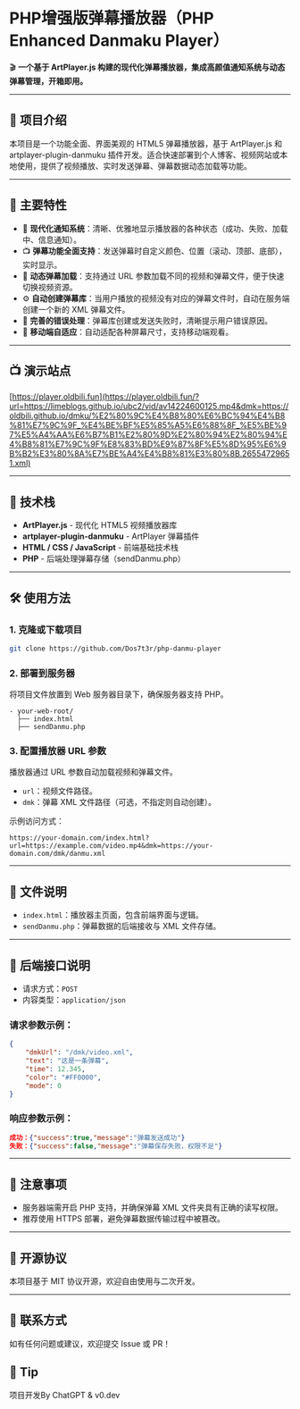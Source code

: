 # PHP增强版弹幕播放器（PHP Enhanced Danmaku Player）

🎬 **一个基于 ArtPlayer.js 构建的现代化弹幕播放器，集成高颜值通知系统与动态弹幕管理，开箱即用。**

---

## 📖 项目介绍

本项目是一个功能全面、界面美观的 HTML5 弹幕播放器，基于 ArtPlayer.js 和 artplayer-plugin-danmuku 插件开发。适合快速部署到个人博客、视频网站或本地使用，提供了视频播放、实时发送弹幕、弹幕数据动态加载等功能。

---

## 🚀 主要特性

- 🎨 **现代化通知系统**：清晰、优雅地显示播放器的各种状态（成功、失败、加载中、信息通知）。
- 📺 **弹幕功能全面支持**：发送弹幕时自定义颜色、位置（滚动、顶部、底部），实时显示。
- 🔄 **动态弹幕加载**：支持通过 URL 参数加载不同的视频和弹幕文件，便于快速切换视频资源。
- ⚙️ **自动创建弹幕库**：当用户播放的视频没有对应的弹幕文件时，自动在服务端创建一个新的 XML 弹幕文件。
- 🚨 **完善的错误处理**：弹幕库创建或发送失败时，清晰提示用户错误原因。
- 📱 **移动端自适应**：自动适配各种屏幕尺寸，支持移动端观看。

---

## 📺 演示站点
[https://player.oldbili.fun](https://player.oldbili.fun/?url=https://limeblogs.github.io/ubc2/vid/av14224600125.mp4&dmk=https://oldbili.github.io/dmku/%E2%80%9C%E4%B8%80%E6%BC%94%E4%B8%81%E7%9C%9F_%E4%BE%BF%E5%85%A5%E6%88%8F_%E5%BE%97%E5%A4%AA%E6%B7%B1%E2%80%9D%E2%80%94%E2%80%94%E4%B8%81%E7%9C%9F%E8%83%BD%E9%87%8F%E5%8D%95%E6%9B%B2%E3%80%8A%E7%BE%A4%E4%B8%81%E3%80%8B.26554729651.xml)

---

## 🔧 技术栈

- **ArtPlayer.js** - 现代化 HTML5 视频播放器库
- **artplayer-plugin-danmuku** - ArtPlayer 弹幕插件
- **HTML / CSS / JavaScript** - 前端基础技术栈
- **PHP** - 后端处理弹幕存储（sendDanmu.php）

---


## 🛠️ 使用方法

### 1. 克隆或下载项目

```bash
git clone https://github.com/Dos7t3r/php-danmu-player
```

### 2. 部署到服务器

将项目文件放置到 Web 服务器目录下，确保服务器支持 PHP。

```
- your-web-root/
  ├── index.html
  ├── sendDanmu.php
```

### 3. 配置播放器 URL 参数

播放器通过 URL 参数自动加载视频和弹幕文件。

- `url`：视频文件路径。
- `dmk`：弹幕 XML 文件路径（可选，不指定则自动创建）。

示例访问方式：

```url
https://your-domain.com/index.html?url=https://example.com/video.mp4&dmk=https://your-domain.com/dmk/danmu.xml
```


---

## 📝 文件说明

- `index.html`：播放器主页面，包含前端界面与逻辑。
- `sendDanmu.php`：弹幕数据的后端接收与 XML 文件存储。


---

## 🔑 后端接口说明

- 请求方式：`POST`
- 内容类型：`application/json`

### 请求参数示例：

```json
{
    "dmkUrl": "/dmk/video.xml",
    "text": "这是一条弹幕",
    "time": 12.345,
    "color": "#FF0000",
    "mode": 0
}
```

### 响应参数示例：

```json
成功：{"success":true,"message":"弹幕发送成功"}
失败：{"success":false,"message":"弹幕保存失败，权限不足"}
```

---

## 🎯 注意事项

- 服务器端需开启 PHP 支持，并确保弹幕 XML 文件夹具有正确的读写权限。
- 推荐使用 HTTPS 部署，避免弹幕数据传输过程中被篡改。

---

## 📜 开源协议

本项目基于 MIT 协议开源，欢迎自由使用与二次开发。

---

## 💬 联系方式

如有任何问题或建议，欢迎提交 Issue 或 PR！

## 🧠 Tip

项目开发By ChatGPT & v0.dev
